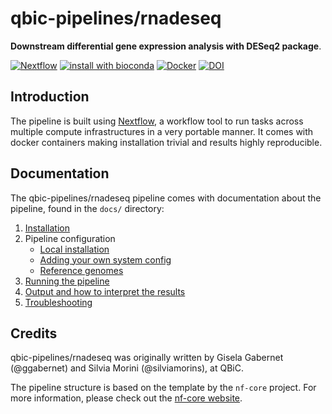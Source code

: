 # qbic-pipelines/rnadeseq

**Downstream differential gene expression analysis with DESeq2 package**.

[![Nextflow](https://img.shields.io/badge/nextflow-%E2%89%A519.04-brightgreen.svg)](https://www.nextflow.io/)
[![install with bioconda](https://img.shields.io/badge/install%20with-bioconda-brightgreen.svg)](http://bioconda.github.io/)
[![Docker](https://img.shields.io/docker/automated/qbicpipelines/rnadeseq.svg)](https://hub.docker.com/r/qbicpipelines/rnadeseq)
[![DOI](https://zenodo.org/badge/DOI/10.5281/zenodo.4024184.svg)](https://doi.org/10.5281/zenodo.4024184)

## Introduction

The pipeline is built using [Nextflow](https://www.nextflow.io), a workflow tool to run tasks across multiple compute infrastructures in a very portable manner. It comes with docker containers making installation trivial and results highly reproducible.

## Documentation

The qbic-pipelines/rnadeseq pipeline comes with documentation about the pipeline, found in the `docs/` directory:

1. [Installation](https://nf-co.re/usage/installation)
2. Pipeline configuration
    * [Local installation](https://nf-co.re/usage/local_installation)
    * [Adding your own system config](https://nf-co.re/usage/adding_own_config)
    * [Reference genomes](https://nf-co.re/usage/reference_genomes)
3. [Running the pipeline](docs/usage.md)
4. [Output and how to interpret the results](docs/output.md)
5. [Troubleshooting](https://nf-co.re/usage/troubleshooting)

## Credits

qbic-pipelines/rnadeseq was originally written by Gisela Gabernet (@ggabernet) and Silvia Morini (@silviamorins), at QBiC.

The pipeline structure is based on the template by the `nf-core` project. For more information, please check out the [nf-core website](https://nf-co.re/).
